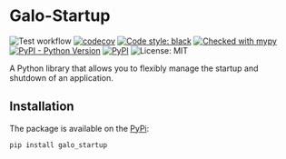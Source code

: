 # Galo-Startup

![Test workflow](https://github.com/maximsakhno/galo-startup/actions/workflows/test.yml/badge.svg)
[![codecov](https://codecov.io/gh/maximsakhno/galo-startup/branch/master/graph/badge.svg?token=Z5ZDJ3N02S)](https://codecov.io/gh/maximsakhno/galo-startup)
[![Code style: black](https://img.shields.io/badge/code%20style-black-000000.svg)](https://github.com/psf/black)
[![Checked with mypy](http://www.mypy-lang.org/static/mypy_badge.svg)](http://mypy-lang.org/)
[![PyPI - Python Version](https://img.shields.io/pypi/pyversions/galo_startup)](https://pypi.org/project/galo_startup/)
[![PyPI](https://img.shields.io/pypi/v/galo_startup)](https://pypi.org/project/galo_startup/)
![License: MIT](https://img.shields.io/badge/License-MIT-blue.svg)

A Python library that allows you to flexibly manage the startup and shutdown of an application.

## Installation

The package is available on the [PyPi](https://pypi.org/project/galo_startup/):

```commandline
pip install galo_startup
```
